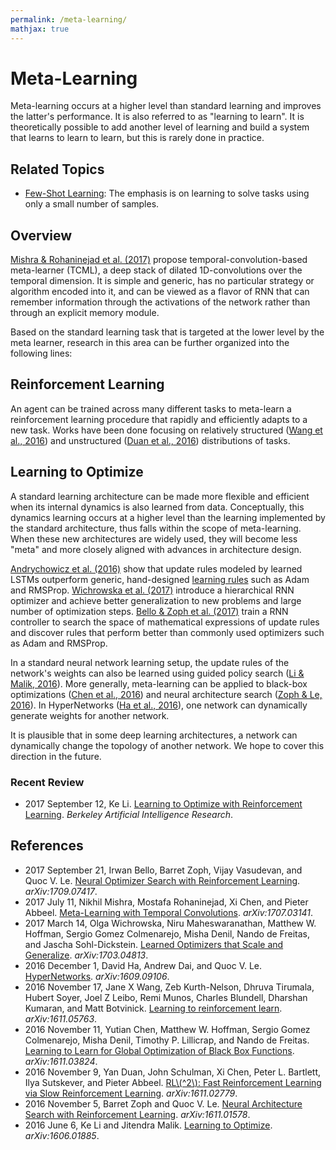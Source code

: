 ```yaml
---
permalink: /meta-learning/
mathjax: true
---
```

# Meta-Learning

Meta-learning occurs at a higher level than standard learning and improves the latter's performance. It is also referred to as "learning to learn". It is theoretically possible to add another level of learning and build a system that learns to learn to learn, but this is rarely done in practice.

## Related Topics

* [Few-Shot Learning](few-shot-learning.md): The emphasis is on learning to solve tasks using only a small number of samples.

## Overview

[Mishra & Rohaninejad et al. (2017)](https://arxiv.org/abs/1707.03141) propose temporal-convolution-based meta-learner (TCML), a deep stack of dilated 1D-convolutions over the temporal dimension. It is simple and generic, has no particular strategy or algorithm encoded into it, and can be viewed as a flavor of RNN that can remember information through the activations of the network rather than through an explicit memory module.

Based on the standard learning task that is targeted at the lower level by the meta learner, research in this area can be further organized into the following lines:

## Reinforcement Learning

An agent can be trained across many different tasks to meta-learn a reinforcement learning procedure that rapidly and efficiently adapts to a new task. Works have been done focusing on relatively structured ([Wang et al., 2016](https://arxiv.org/abs/1611.05763)) and unstructured ([Duan et al., 2016](https://arxiv.org/abs/1611.02779)) distributions of tasks.

## Learning to Optimize 

A standard learning architecture can be made more flexible and efficient when its internal dynamics is also learned from data. Conceptually, this dynamics learning occurs at a higher level than the learning implemented by the standard architecture, thus falls within the scope of meta-learning. When these new architectures are widely used, they will become less "meta" and more closely aligned with advances in architecture design.

[Andrychowicz et al. (2016)](https://arxiv.org/abs/1606.04474) show that update rules modeled by learned LSTMs outperform generic, hand-designed [learning rules](http://realai.org/learning-rules/) such as Adam and RMSProp. [Wichrowska et al. (2017)](https://arxiv.org/abs/1703.04813) introduce a hierarchical RNN optimizer and achieve better generalization to new problems and large number of optimization steps. [Bello & Zoph et al. (2017)](https://arxiv.org/abs/1709.07417) train a RNN controller to search the space of mathematical expressions of update rules and discover rules that perform better than commonly used optimizers such as Adam and RMSProp.

In a standard neural network learning setup, the update rules of the network's weights can also be learned using guided policy search ([Li & Malik, 2016](https://arxiv.org/abs/1606.01885)). More generally, meta-learning can be applied to black-box optimizations ([Chen et al., 2016](https://arxiv.org/abs/1611.03824)) and neural architecture search ([Zoph & Le, 2016](https://arxiv.org/abs/1611.01578)). In HyperNetworks ([Ha et al., 2016](https://arxiv.org/abs/1609.09106)), one network can dynamically generate weights for another network.

It is plausible that in some deep learning architectures, a network can dynamically change the topology of another network. We hope to cover this direction in the future.

### Recent Review

* 2017 September 12, Ke Li. [Learning to Optimize with Reinforcement Learning](http://bair.berkeley.edu/blog/2017/09/12/learning-to-optimize-with-rl/). *Berkeley Artificial Intelligence Research*.

## References

* 2017 September 21, Irwan Bello, Barret Zoph, Vijay Vasudevan, and Quoc V. Le. [Neural Optimizer Search with Reinforcement Learning](https://arxiv.org/abs/1709.07417). *arXiv:1709.07417*.
* 2017 July 11, Nikhil Mishra, Mostafa Rohaninejad, Xi Chen, and Pieter Abbeel. [Meta-Learning with Temporal Convolutions](https://arxiv.org/abs/1707.03141). *arXiv:1707.03141*.
* 2017 March 14, Olga Wichrowska, Niru Maheswaranathan, Matthew W. Hoffman, Sergio Gomez Colmenarejo, Misha Denil, Nando de Freitas, and Jascha Sohl-Dickstein. [Learned Optimizers that Scale and Generalize](https://arxiv.org/abs/1703.04813). *arXiv:1703.04813*.
* 2016 December 1, David Ha, Andrew Dai, and Quoc V. Le. [HyperNetworks](https://arxiv.org/abs/1609.09106). *arXiv:1609.09106*.
* 2016 November 17, Jane X Wang, Zeb Kurth-Nelson, Dhruva Tirumala, Hubert Soyer, Joel Z Leibo, Remi Munos, Charles Blundell, Dharshan Kumaran, and Matt Botvinick. [Learning to reinforcement learn](https://arxiv.org/abs/1611.05763). *arXiv:1611.05763*.
* 2016 November 11, Yutian Chen, Matthew W. Hoffman, Sergio Gomez Colmenarejo, Misha Denil, Timothy P. Lillicrap, and Nando de Freitas. [Learning to Learn for Global Optimization of Black Box Functions](https://arxiv.org/abs/1611.03824). *arXiv:1611.03824*.
* 2016 November 9, Yan Duan, John Schulman, Xi Chen, Peter L. Bartlett, Ilya Sutskever, and Pieter Abbeel. [RL\\(^2\\): Fast Reinforcement Learning via Slow Reinforcement Learning](https://arxiv.org/abs/1611.02779). *arXiv:1611.02779*.
* 2016 November 5, Barret Zoph and Quoc V. Le. [Neural Architecture Search with Reinforcement Learning](https://arxiv.org/abs/1611.01578). *arXiv:1611.01578*.
* 2016 June 6, Ke Li and Jitendra Malik. [Learning to Optimize](https://arxiv.org/abs/1606.01885). *arXiv:1606.01885*.

